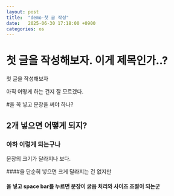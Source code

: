 ```yaml
---
layout: post	
title:  "demo-첫 글 작성"
date:   2025-06-30 17:18:00 +0900
categories: os
---
```


# 첫 글을 작성해보자. 이게 제목인가..?

첫 글을 작성해보자

아직 어떻게 하는 건지 잘 모르겠다. 

#을 꼭 넣고 문장을 써야 하나?

## 2개 넣으면 어떻게 되지?

### 아하 이렇게 되는구나 

문장의 크기가 달라지나 보다. 

####을 단순히 넣으면 크게 달라지는 건 없지만

#### 을 넣고 space bar를 누르면 문장이 굵음 처리와 사이즈 조절이 되는군